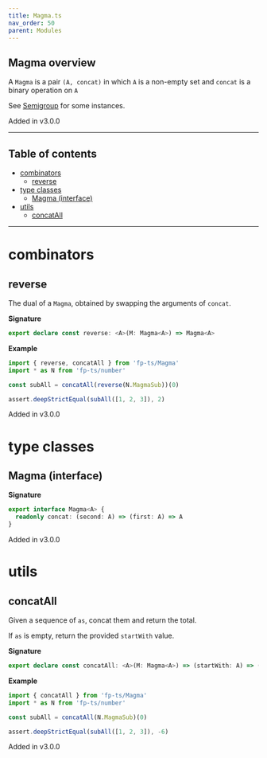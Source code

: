 ```yaml
---
title: Magma.ts
nav_order: 50
parent: Modules
---
```


## Magma overview

A `Magma` is a pair `(A, concat)` in which `A` is a non-empty set and `concat` is a binary operation on `A`

See [Semigroup](https://gcanti.github.io/fp-ts/modules/Semigroup.ts.html) for some instances.

Added in v3.0.0

---

<h2 class="text-delta">Table of contents</h2>

- [combinators](#combinators)
  - [reverse](#reverse)
- [type classes](#type-classes)
  - [Magma (interface)](#magma-interface)
- [utils](#utils)
  - [concatAll](#concatall)

---

# combinators

## reverse

The dual of a `Magma`, obtained by swapping the arguments of `concat`.

**Signature**

```ts
export declare const reverse: <A>(M: Magma<A>) => Magma<A>
```

**Example**

```ts
import { reverse, concatAll } from 'fp-ts/Magma'
import * as N from 'fp-ts/number'

const subAll = concatAll(reverse(N.MagmaSub))(0)

assert.deepStrictEqual(subAll([1, 2, 3]), 2)
```

Added in v3.0.0

# type classes

## Magma (interface)

**Signature**

```ts
export interface Magma<A> {
  readonly concat: (second: A) => (first: A) => A
}
```

Added in v3.0.0

# utils

## concatAll

Given a sequence of `as`, concat them and return the total.

If `as` is empty, return the provided `startWith` value.

**Signature**

```ts
export declare const concatAll: <A>(M: Magma<A>) => (startWith: A) => (as: readonly A[]) => A
```

**Example**

```ts
import { concatAll } from 'fp-ts/Magma'
import * as N from 'fp-ts/number'

const subAll = concatAll(N.MagmaSub)(0)

assert.deepStrictEqual(subAll([1, 2, 3]), -6)
```

Added in v3.0.0
